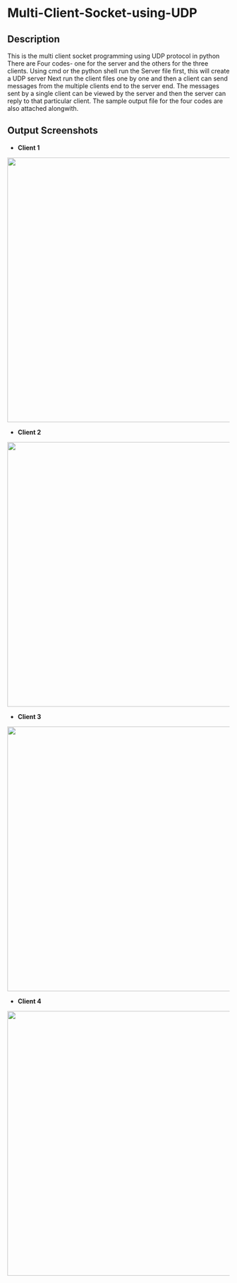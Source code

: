 # Multi-Client-Socket-using-UDP

## Description
This is the multi client socket programming using UDP protocol in python  There are Four codes- one for the server and the others for the three clients. Using cmd or the python shell run the Server file first, this will create a UDP server Next run the client files one by one and then a client can send messages from the multiple clients end to the server end. The messages sent by a single client can be viewed by the server and then the server can reply to that particular client. The sample output file for the four codes are also attached alongwith.


## Output Screenshots

  - **Client 1**
<p align="center">
<img src="https://user-images.githubusercontent.com/42286904/147832248-5d8d56cc-c535-438e-ac31-cea9add26097.png"  width="900" height="600"  align="center">
</p>
  
  - **Client 2**
<p align="center">
<img src="https://user-images.githubusercontent.com/42286904/147832404-87a9075b-7f1a-4870-ae6e-d4dcfceb5c77.png"  width="900" height="600"  align="center">
</p>

  - **Client 3**
<p align="center">
<img src="https://user-images.githubusercontent.com/42286904/147832410-1b6246d1-5ddd-4c51-8ecd-6a014087e4a9.png"  width="900" height="600"  align="center">
</p>

  - **Client 4**
<p align="center">
<img src="https://user-images.githubusercontent.com/42286904/147832413-23954ef6-08c4-4484-9435-abfaddcdf04c.png"  width="900" height="600"  align="center">
</p>
